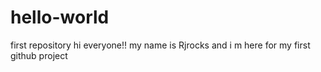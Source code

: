 # hello-world
first repository
hi everyone!!
 my name is Rjrocks and i m here for my first github project
